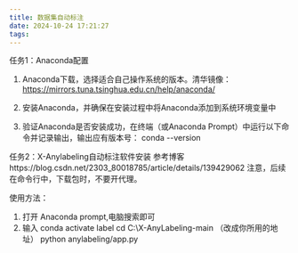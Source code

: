 ```yaml
---
title: 数据集自动标注
date: 2024-10-24 17:21:27
tags:
---
```

任务1：Anaconda配置
1. Anaconda下载，选择适合自己操作系统的版本。清华镜像：https://mirrors.tuna.tsinghua.edu.cn/help/anaconda/

2. 安装Anaconda，并确保在安装过程中将Anaconda添加到系统环境变量中

3. 验证Anaconda是否安装成功，在终端（或Anaconda Prompt）中运行以下命令并记录输出，输出应有版本号：
    conda --version 

任务2：X-Anylabeling自动标注软件安装
参考博客https://blog.csdn.net/2303_80018785/article/details/139429062
注意，后续在命令行中，下载包时，不要开代理。

使用方法：
1. 打开 Anaconda prompt,电脑搜索即可
2. 输入
conda activate label
cd C:\X-AnyLabeling-main     （改成你所用的地址）
python anylabeling/app.py
